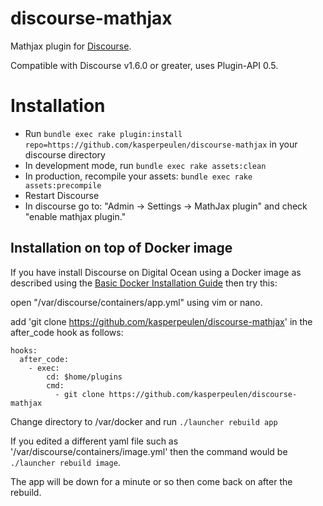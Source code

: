 discourse-mathjax
=================

Mathjax plugin for [Discourse](http://discourse.org).

Compatible with Discourse v1.6.0 or greater, uses Plugin-API 0.5.

Installation
============

* Run `bundle exec rake plugin:install repo=https://github.com/kasperpeulen/discourse-mathjax` in your discourse directory
* In development mode, run `bundle exec rake assets:clean`
* In production, recompile your assets: `bundle exec rake assets:precompile`
* Restart Discourse
* In discourse go to: "Admin -> Settings -> MathJax plugin" and check "enable mathjax plugin."

## Installation on top of Docker image

If you have install Discourse on Digital Ocean using a Docker image as described using the
[Basic Docker Installation Guide](https://github.com/discourse/discourse/blob/master/docs/INSTALL-cloud.md)
then try this:

open "/var/discourse/containers/app.yml" using vim or nano.

add 'git clone https://github.com/kasperpeulen/discourse-mathjax' in the after_code hook as follows:

    hooks:
      after_code:
        - exec:
            cd: $home/plugins
            cmd:
              - git clone https://github.com/kasperpeulen/discourse-mathjax

Change directory to /var/docker and run `./launcher rebuild app`

If you edited a different yaml file such as '/var/discourse/containers/image.yml' then
the command would be
`./launcher rebuild image`.

The app will be down for a minute or so then come back on after the rebuild.


